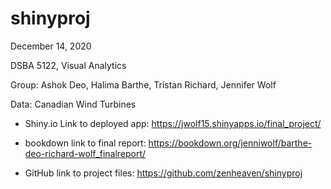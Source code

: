 # shinyproj
December 14, 2020

DSBA 5122, Visual Analytics

Group: Ashok Deo, Halima Barthe, Tristan Richard, Jennifer Wolf

Data: Canadian Wind Turbines


- Shiny.io Link to deployed app:
https://jwolf15.shinyapps.io/final_project/

- bookdown link to final report:
https://bookdown.org/jenniwolf/barthe-deo-richard-wolf_finalreport/

- GitHub link to project files:
https://github.com/zenheaven/shinyproj


